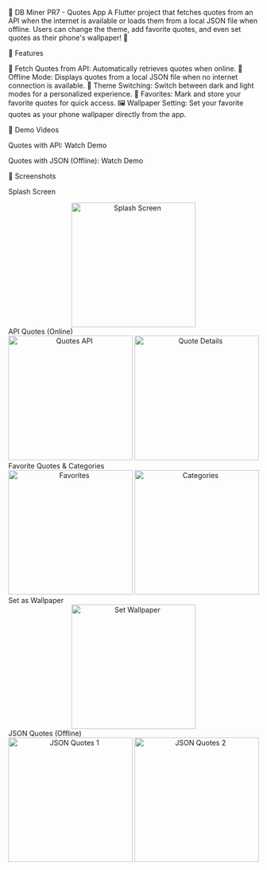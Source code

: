 📝 DB Miner PR7 - Quotes App
A Flutter project that fetches quotes from an API when the internet is available or loads them from a local JSON file when offline. Users can change the theme, add favorite quotes, and even set quotes as their phone's wallpaper! 🌟

🎉 Features

📡 Fetch Quotes from API: Automatically retrieves quotes when online.
📂 Offline Mode: Displays quotes from a local JSON file when no internet connection is available.
🌙 Theme Switching: Switch between dark and light modes for a personalized experience.
💖 Favorites: Mark and store your favorite quotes for quick access.
🖼️ Wallpaper Setting: Set your favorite quotes as your phone wallpaper directly from the app.

📲 Demo Videos

Quotes with API: Watch Demo

Quotes with JSON (Offline): Watch Demo

🚀 Screenshots

Splash Screen
<div align="center"> <img src="https://github.com/user-attachments/assets/a07ec86d-2ace-4910-ae9b-c8587f808492" alt="Splash Screen" width="250"/> </div>
API Quotes (Online)
<div align="center"> <img src="https://github.com/user-attachments/assets/d6ff802b-2080-4ed6-81d2-66be632a4429" alt="Quotes API" width="250"/> <img src="https://github.com/user-attachments/assets/32449770-8161-4bfa-ac21-0a9d94e3c414" alt="Quote Details" width="250"/> </div>
Favorite Quotes & Categories
<div align="center"> <img src="https://github.com/user-attachments/assets/c5658241-7606-4575-af45-a19473a24b80" alt="Favorites" width="250"/> <img src="https://github.com/user-attachments/assets/52987cf5-6f22-4ffb-9667-3debd6af61bf" alt="Categories" width="250"/> </div>
Set as Wallpaper
<div align="center"> <img src="https://github.com/user-attachments/assets/a030696d-be33-499f-99cc-950b5df72fa9" alt="Set Wallpaper" width="250"/> </div>
JSON Quotes (Offline)
<div align="center"> <img src="https://github.com/user-attachments/assets/f8c48ecc-952d-4cee-b96e-b7257a05b11d" alt="JSON Quotes 1" width="250"/> <img src="https://github.com/user-attachments/assets/3edf2dda-cae6-4640-812c-4ad7a658d63c" alt="JSON Quotes 2" width="250"/> </div>
